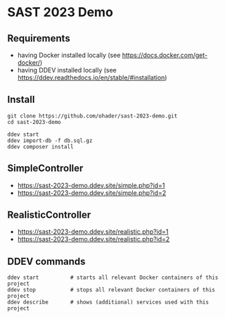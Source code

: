 # SAST 2023 Demo

## Requirements

* having Docker installed locally (see https://docs.docker.com/get-docker/)
* having DDEV installed locally (see https://ddev.readthedocs.io/en/stable/#installation)

## Install

```
git clone https://github.com/ohader/sast-2023-demo.git
cd sast-2023-demo

ddev start
ddev import-db -f db.sql.gz
ddev composer install
```

## SimpleController

* https://sast-2023-demo.ddev.site/simple.php?id=1
* https://sast-2023-demo.ddev.site/simple.php?id=2

## RealisticController

* https://sast-2023-demo.ddev.site/realistic.php?id=1
* https://sast-2023-demo.ddev.site/realistic.php?id=2

## DDEV commands

```
ddev start          # starts all relevant Docker containers of this project
ddev stop           # stops all relevant Docker containers of this project
ddev describe       # shows (additional) services used with this project
```

